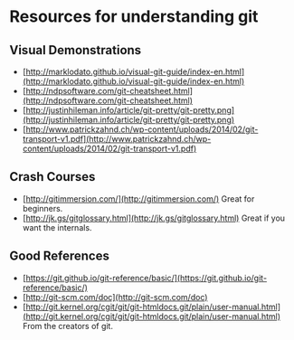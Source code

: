 # Resources for understanding git #

## Visual Demonstrations

- [http://marklodato.github.io/visual-git-guide/index-en.html](http://marklodato.github.io/visual-git-guide/index-en.html)
- [http://ndpsoftware.com/git-cheatsheet.html](http://ndpsoftware.com/git-cheatsheet.html)
- [http://justinhileman.info/article/git-pretty/git-pretty.png](http://justinhileman.info/article/git-pretty/git-pretty.png)
- [http://www.patrickzahnd.ch/wp-content/uploads/2014/02/git-transport-v1.pdf](http://www.patrickzahnd.ch/wp-content/uploads/2014/02/git-transport-v1.pdf)

## Crash Courses

- [http://gitimmersion.com/](http://gitimmersion.com/) Great for beginners.
- [http://jk.gs/gitglossary.html](http://jk.gs/gitglossary.html) Great if you want the internals.

## Good References

- [https://git.github.io/git-reference/basic/](https://git.github.io/git-reference/basic/)
- [http://git-scm.com/doc](http://git-scm.com/doc)
- [http://git.kernel.org/cgit/git/git-htmldocs.git/plain/user-manual.html](http://git.kernel.org/cgit/git/git-htmldocs.git/plain/user-manual.html) From the creators of git.
